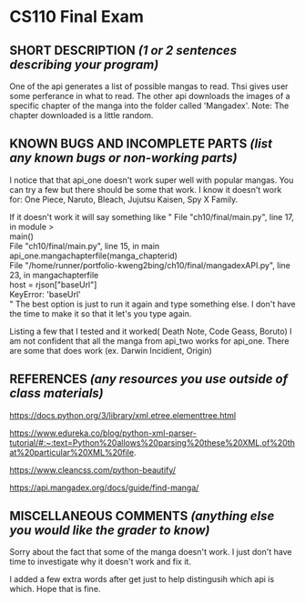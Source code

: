# CS110 Final Exam

## SHORT DESCRIPTION *(1 or 2 sentences describing your program)*
One of the api generates a list of possible mangas to read. Thsi gives user some perferance in what to read. The other api downloads the images of a specific chapter of the manga into the folder called 'Mangadex'. Note: The chapter downloaded is a little random.
## KNOWN BUGS AND INCOMPLETE PARTS *(list any known bugs or non-working parts)*
<p>I notice that that api_one doesn't work super well with popular mangas. You can try a few but there should be some that work. I know it doesn't work for: One Piece, Naruto, Bleach, Jujutsu Kaisen, Spy X Family.</p>
If it doesn't work it will say something like
"
File "ch10/final/main.py", line 17, in  module ><br />
    main() <br />
  File "ch10/final/main.py", line 15, in main <br />
    api_one.mangachapterfile(manga_chapterid) <br />
  File "/home/runner/portfolio-kweng2bing/ch10/final/mangadexAPI.py", line 23, in mangachapterfile<br />
    host = rjson["baseUrl"]<br />
KeyError: 'baseUrl'<br /> 
"
The best option is just to run it again and type something else. I don't have the time to make it so that it let's you type again.
  
<p>Listing a few that I tested and it worked( Death Note, Code Geass, Boruto) I am not confident that all the manga from api_two works for api_one. There are some that does work (ex. Darwin Incidient, Origin)</p>

## REFERENCES *(any resources you use outside of class materials)*
https://docs.python.org/3/library/xml.etree.elementtree.html

https://www.edureka.co/blog/python-xml-parser-tutorial/#:~:text=Python%20allows%20parsing%20these%20XML,of%20that%20particular%20XML%20file.

https://www.cleancss.com/python-beautify/

https://api.mangadex.org/docs/guide/find-manga/

## MISCELLANEOUS COMMENTS *(anything else you would like the grader to know)*
<p>Sorry about the fact that some of the manga doesn't work. I just don't have time to investigate why it doesn't work and fix it.</p>
<p>I added a few extra words after get just to help distingusih which api is which. Hope that is fine.</p>

